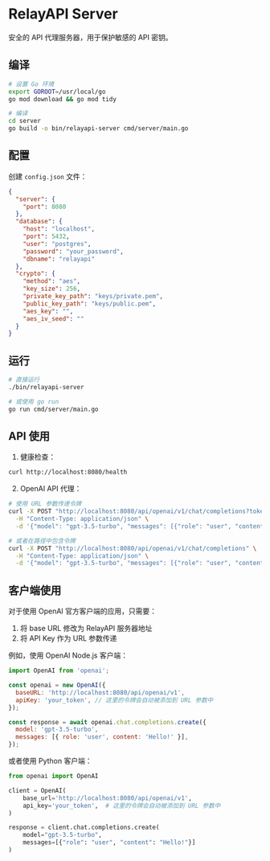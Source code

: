 # RelayAPI Server

安全的 API 代理服务器，用于保护敏感的 API 密钥。

## 编译

```bash
# 设置 Go 环境
export GOROOT=/usr/local/go
go mod download && go mod tidy

# 编译
cd server
go build -o bin/relayapi-server cmd/server/main.go
```

## 配置

创建 `config.json` 文件：

```json
{
  "server": {
    "port": 8080
  },
  "database": {
    "host": "localhost",
    "port": 5432,
    "user": "postgres",
    "password": "your_password",
    "dbname": "relayapi"
  },
  "crypto": {
    "method": "aes",
    "key_size": 256,
    "private_key_path": "keys/private.pem",
    "public_key_path": "keys/public.pem",
    "aes_key": "",
    "aes_iv_seed": ""
  }
}
```

## 运行

```bash
# 直接运行
./bin/relayapi-server

# 或使用 go run
go run cmd/server/main.go
```

## API 使用

1. 健康检查：
```bash
curl http://localhost:8080/health
```

2. OpenAI API 代理：
```bash
# 使用 URL 参数传递令牌
curl -X POST "http://localhost:8080/api/openai/v1/chat/completions?token=your_token" \
  -H "Content-Type: application/json" \
  -d '{"model": "gpt-3.5-turbo", "messages": [{"role": "user", "content": "Hello"}]}'

# 或者在路径中包含令牌
curl -X POST "http://localhost:8080/api/openai/v1/chat/completions" \
  -H "Content-Type: application/json" \
  -d '{"model": "gpt-3.5-turbo", "messages": [{"role": "user", "content": "Hello"}]}'
```

## 客户端使用

对于使用 OpenAI 官方客户端的应用，只需要：

1. 将 base URL 修改为 RelayAPI 服务器地址
2. 将 API Key 作为 URL 参数传递

例如，使用 OpenAI Node.js 客户端：

```javascript
import OpenAI from 'openai';

const openai = new OpenAI({
  baseURL: 'http://localhost:8080/api/openai/v1',
  apiKey: 'your_token', // 这里的令牌会自动被添加到 URL 参数中
});

const response = await openai.chat.completions.create({
  model: 'gpt-3.5-turbo',
  messages: [{ role: 'user', content: 'Hello!' }],
});
```

或者使用 Python 客户端：

```python
from openai import OpenAI

client = OpenAI(
    base_url='http://localhost:8080/api/openai/v1',
    api_key='your_token',  # 这里的令牌会自动被添加到 URL 参数中
)

response = client.chat.completions.create(
    model="gpt-3.5-turbo",
    messages=[{"role": "user", "content": "Hello!"}]
) 
